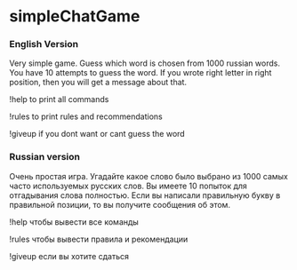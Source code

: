 # simpleChatGame

### English Version
Very simple game. Guess which word is chosen from 1000 russian words. You have 10 attempts to guess the word. If you wrote right letter in right position, then you will get a message about that.

!help to print all commands

!rules to print rules and recommendations

!giveup if you dont want or cant guess the word


### Russian version
Очень простая игра. Угадайте какое слово было выбрано из 1000 самых часто используемых русских слов. Вы имеете 10 попыток для отгадывания слова полностью. Если вы написали правильную букву в правильной позиции, то вы получите сообщения об этом.

!help чтобы вывести все команды

!rules чтобы вывести правила и рекомендации

!giveup если вы хотите сдаться
